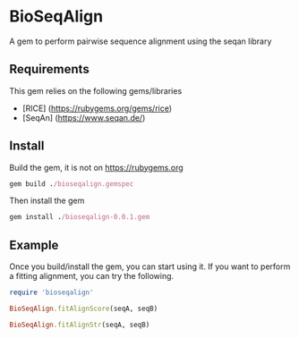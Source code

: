 # BioSeqAlign
A gem to perform pairwise sequence alignment using the seqan library

## Requirements

This gem relies on the following gems/libraries
* [RICE] (https://rubygems.org/gems/rice)
* [SeqAn] (https://www.seqan.de/)

## Install

Build the gem, it is not on https://rubygems.org

```ruby
gem build ./bioseqalign.gemspec
```

Then install the gem
```ruby
gem install ./bioseqalign-0.0.1.gem
```

## Example
Once you build/install the gem, you can start using it. If you want to perform a fitting alignment, you can try the following.

```ruby    
require 'bioseqalign'

BioSeqAlign.fitAlignScore(seqA, seqB)

BioSeqAlign.fitAlignStr(seqA, seqB)
```


